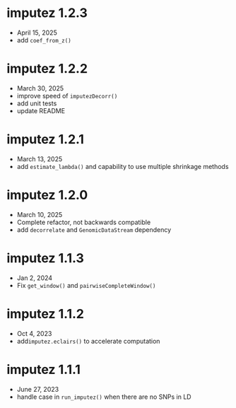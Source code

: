 # imputez 1.2.3
  - April 15, 2025
  - add `coef_from_z()`

# imputez 1.2.2
  - March 30, 2025
  - improve speed of `imputezDecorr()`
  - add unit tests
  - update README

# imputez 1.2.1
  - March 13, 2025
  - add `estimate_lambda()` and capability to use multiple shrinkage methods

# imputez 1.2.0
  - March 10, 2025
  - Complete refactor, not backwards compatible
  - add `decorrelate` and `GenomicDataStream` dependency

# imputez 1.1.3
  - Jan 2, 2024
  - Fix `get_window()` and `pairwiseCompleteWindow()`

# imputez 1.1.2
  - Oct 4, 2023
  - add`imputez.eclairs()` to accelerate computation

# imputez 1.1.1
  - June 27, 2023
  - handle case in `run_imputez()` when there are no SNPs in LD

